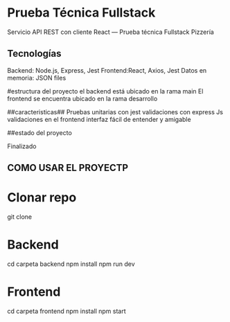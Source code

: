 # Prueba Técnica Fullstack

Servicio API REST con cliente React — Prueba técnica Fullstack Pizzería

## Tecnologías

Backend: Node.js, Express, Jest
Frontend:React, Axios, Jest
Datos en memoria: JSON files

#estructura del proyecto
el backend está ubicado en la rama main 
El frontend se encuentra ubicado en la rama desarrollo 

##caracteristicas##
Pruebas unitarias con jest
validaciones con express Js
validaciones en el frontend
interfaz fácil de entender y amigable 

##estado del proyecto

Finalizado

## COMO USAR EL PROYECTP 

# Clonar repo
git clone <URL>

# Backend
cd carpeta backend 
npm install
npm run dev


# Frontend
cd carpeta frontend 
npm install
npm start
